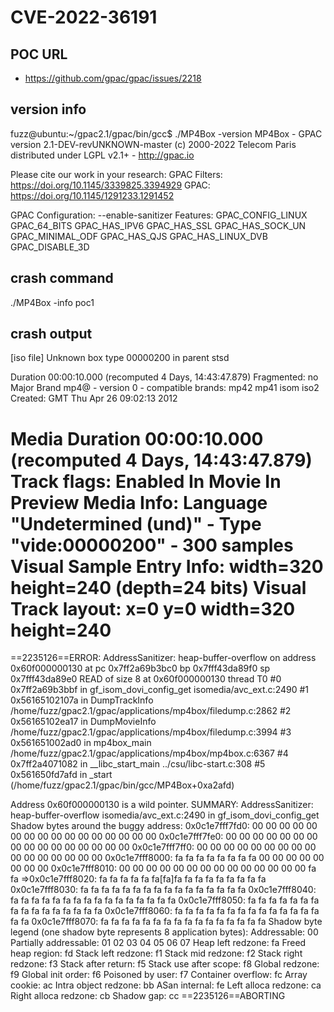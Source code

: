 # CVE-2022-36191

## POC URL
- https://github.com/gpac/gpac/issues/2218


## version info

fuzz@ubuntu:~/gpac2.1/gpac/bin/gcc$ ./MP4Box -version
MP4Box - GPAC version 2.1-DEV-revUNKNOWN-master
(c) 2000-2022 Telecom Paris distributed under LGPL v2.1+ - http://gpac.io

Please cite our work in your research:
	GPAC Filters: https://doi.org/10.1145/3339825.3394929
	GPAC: https://doi.org/10.1145/1291233.1291452

GPAC Configuration: --enable-sanitizer
Features: GPAC_CONFIG_LINUX GPAC_64_BITS GPAC_HAS_IPV6 GPAC_HAS_SSL GPAC_HAS_SOCK_UN GPAC_MINIMAL_ODF GPAC_HAS_QJS GPAC_HAS_LINUX_DVB  GPAC_DISABLE_3D 

## crash command

 ./MP4Box -info poc1

## crash output

[iso file] Unknown box type 00000200 in parent stsd

Duration 00:00:10.000 (recomputed 4 Days, 14:43:47.879)
Fragmented: no
Major Brand mp4@ - version 0 - compatible brands: mp42 mp41 isom iso2
Created: GMT Thu Apr 26 09:02:13 2012



Media Duration 00:00:10.000  (recomputed 4 Days, 14:43:47.879)
Track flags: Enabled In Movie In Preview
Media Info: Language "Undetermined (und)" - Type "vide:00000200" - 300 samples
Visual Sample Entry Info: width=320 height=240 (depth=24 bits)
Visual Track layout: x=0 y=0 width=320 height=240
=================================================================
==2235126==ERROR: AddressSanitizer: heap-buffer-overflow on address 0x60f000000130 at pc 0x7ff2a69b3bc0 bp 0x7fff43da89f0 sp 0x7fff43da89e0
READ of size 8 at 0x60f000000130 thread T0
    #0 0x7ff2a69b3bbf in gf_isom_dovi_config_get isomedia/avc_ext.c:2490
    #1 0x56165102107a in DumpTrackInfo /home/fuzz/gpac2.1/gpac/applications/mp4box/filedump.c:2862
    #2 0x56165102ea17 in DumpMovieInfo /home/fuzz/gpac2.1/gpac/applications/mp4box/filedump.c:3994
    #3 0x561651002ad0 in mp4box_main /home/fuzz/gpac2.1/gpac/applications/mp4box/mp4box.c:6367
    #4 0x7ff2a4071082 in __libc_start_main ../csu/libc-start.c:308
    #5 0x561650fd7afd in _start (/home/fuzz/gpac2.1/gpac/bin/gcc/MP4Box+0xa2afd)

Address 0x60f000000130 is a wild pointer.
SUMMARY: AddressSanitizer: heap-buffer-overflow isomedia/avc_ext.c:2490 in gf_isom_dovi_config_get
Shadow bytes around the buggy address:
  0x0c1e7fff7fd0: 00 00 00 00 00 00 00 00 00 00 00 00 00 00 00 00
  0x0c1e7fff7fe0: 00 00 00 00 00 00 00 00 00 00 00 00 00 00 00 00
  0x0c1e7fff7ff0: 00 00 00 00 00 00 00 00 00 00 00 00 00 00 00 00
  0x0c1e7fff8000: fa fa fa fa fa fa fa fa 00 00 00 00 00 00 00 00
  0x0c1e7fff8010: 00 00 00 00 00 00 00 00 00 00 00 00 00 00 fa fa
=>0x0c1e7fff8020: fa fa fa fa fa fa[fa]fa fa fa fa fa fa fa fa fa
  0x0c1e7fff8030: fa fa fa fa fa fa fa fa fa fa fa fa fa fa fa fa
  0x0c1e7fff8040: fa fa fa fa fa fa fa fa fa fa fa fa fa fa fa fa
  0x0c1e7fff8050: fa fa fa fa fa fa fa fa fa fa fa fa fa fa fa fa
  0x0c1e7fff8060: fa fa fa fa fa fa fa fa fa fa fa fa fa fa fa fa
  0x0c1e7fff8070: fa fa fa fa fa fa fa fa fa fa fa fa fa fa fa fa
Shadow byte legend (one shadow byte represents 8 application bytes):
  Addressable:           00
  Partially addressable: 01 02 03 04 05 06 07 
  Heap left redzone:       fa
  Freed heap region:       fd
  Stack left redzone:      f1
  Stack mid redzone:       f2
  Stack right redzone:     f3
  Stack after return:      f5
  Stack use after scope:   f8
  Global redzone:          f9
  Global init order:       f6
  Poisoned by user:        f7
  Container overflow:      fc
  Array cookie:            ac
  Intra object redzone:    bb
  ASan internal:           fe
  Left alloca redzone:     ca
  Right alloca redzone:    cb
  Shadow gap:              cc
==2235126==ABORTING
